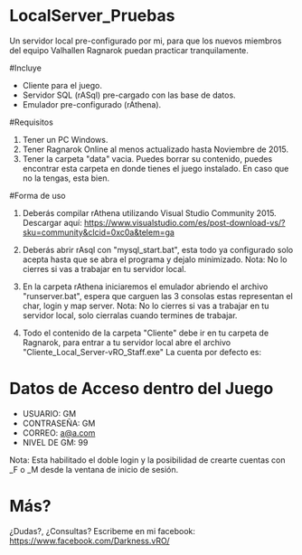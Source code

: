 # LocalServer_Pruebas
Un servidor local pre-configurado por mi, para que los nuevos miembros del equipo Valhallen Ragnarok puedan practicar tranquilamente.

#Incluye
- Cliente para el juego.
- Servidor SQL (rASql) pre-cargado con las base de datos.
- Emulador pre-configurado (rAthena).

#Requisitos
1. Tener un PC Windows.
2. Tener Ragnarok Online al menos actualizado hasta Noviembre de 2015.
3. Tener la carpeta "data" vacia. Puedes borrar su contenido, puedes encontrar esta carpeta en donde tienes el juego instalado.
En caso que no la tengas, esta bien.

#Forma de uso
1. Deberás compilar rAthena utilizando Visual Studio Community 2015.
Descargar aquí:
https://www.visualstudio.com/es/post-download-vs/?sku=community&clcid=0xc0a&telem=ga

2. Deberás abrir rAsql con "mysql_start.bat", esta todo ya configurado solo acepta hasta que se abra el programa y dejalo minimizado.
Nota: No lo cierres si vas a trabajar en tu servidor local.

3. En la carpeta rAthena iniciaremos el emulador abriendo el archivo "runserver.bat", espera que carguen las 3 consolas estas representan el char, login y map server.
Nota: No lo cierres si vas a trabajar en tu servidor local, solo cierralas cuando termines de trabajar.

4. Todo el contenido de la carpeta "Cliente" debe ir en tu carpeta de Ragnarok, para entrar a tu servidor local abre el archivo "Cliente_Local_Server-vRO_Staff.exe"
La cuenta por defecto es:

# Datos de Acceso dentro del Juego
- USUARIO: GM
- CONTRASEÑA: GM
- CORREO: a@a.com
- NIVEL DE GM: 99

Nota: Esta habilitado el doble login y la posibilidad de crearte cuentas con _F o _M desde la ventana de inicio de sesión.

# Más?
¿Dudas?, ¿Consultas? Escribeme en mi facebook:
https://www.facebook.com/Darkness.vRO/
